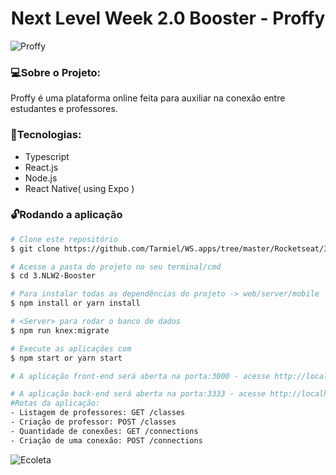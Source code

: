 
<h1 align="center">Next Level Week 2.0 Booster - Proffy</h1>

![Proffy](https://github.com/Tarmiel/WS.apps/blob/master/Rocketseat/3.NLW2-Booster/web/src/assets/images/cont.png)

### :computer:Sobre o Projeto:
Proffy é uma plataforma online feita para auxiliar na conexão entre estudantes e professores.
### :rocket:Tecnologias:

- Typescript
- React.js
- Node.js
- React Native( using Expo )

### :unlock:Rodando a aplicação

```bash
# Clone este repositório
$ git clone https://github.com/Tarmiel/WS.apps/tree/master/Rocketseat/3.NLW2-BOoster

# Acesse a pasta do projeto no seu terminal/cmd
$ cd 3.NLW2-Booster

# Para instalar todas as dependências do projeto -> web/server/mobile
$ npm install or yarn install

# <Server> para rodar o banco de dados
$ npm run knex:migrate 

# Execute as aplicações com 
$ npm start or yarn start

# A aplicação front-end será aberta na porta:3000 - acesse http://localhost:3000

# A aplicação back-end será aberta na porta:3333 - acesse http://localhost:3333
#Rotas da aplicação:
- Listagem de professores: GET /classes
- Criação de professor: POST /classes
- Quantidade de conexões: GET /connections
- Criação de uma conexão: POST /connections

```

![Ecoleta](https://repository-images.githubusercontent.com/284814831/8cae6a00-d769-11ea-998b-bdc878327c43)
